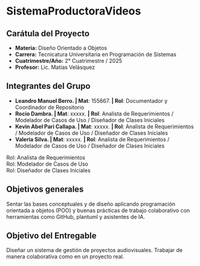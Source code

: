 # SistemaProductoraVideos

## Carátula del Proyecto
- **Materia:** Diseño Orientado a Objetos  
- **Carrera:** Tecnicatura Universitaria en Programación de Sistemas  
- **Cuatrimestre/Año:** 2° Cuatrimestre / 2025  
- **Profesor:** Lic. Matías Velásquez  

## Integrantes del Grupo
- **Leandro Manuel Berro. | Mat**: 155667. **| Rol**: Documentador y Coordinador de Repositorio 
- **Rocio Dambra. | Mat**: xxxxx. **| Rol**: Analista de Requerimientos / Modelador de Casos de Uso / Diseñador de Clases Iniciales
- **Kevin Abel Pari Callapa. | Mat**: xxxxx. **| Rol**: Analista de Requerimientos / Modelador de Casos de Uso / Diseñador de Clases Iniciales
- **Valeria Silva. | Mat**: xxxxx. **| Rol**: Analista de Requerimientos / Modelador de Casos de Uso / Diseñador de Clases Iniciales

Rol: Analista de Requerimientos  
Rol: Modelador de Casos de Uso  
Rol: Diseñador de Clases Iniciales  

## Objetivos generales
Sentar las bases conceptuales y de diseño aplicando programación orientada a objetos (POO) y buenas prácticas de trabajo colaborativo con herramientas como GitHub, plantuml y asistentes de IA.

## Objetivo del Entregable
Diseñar un sistema de gestión de proyectos audiovisuales. Trabajar de manera colaborativa como en un proyecto real. 
